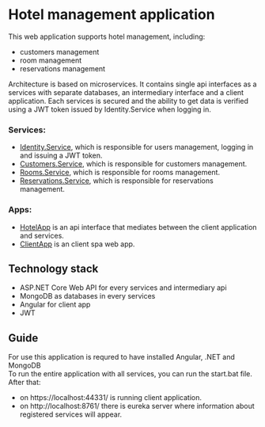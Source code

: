 # Hotel management application

This web application supports hotel management, including:
* customers management
* room management
* reservations management

Architecture is based on microservices. It contains single api interfaces as a services with separate databases, an intermediary interface and a client application. Each services is secured and the ability to get data is verified using a JWT token issued by Identity.Service when logging in.

### Services:
* [Identity.Service](https://github.com/bigboyTaysh/hotel/tree/master/Hotel/Identity.Service), which is responsible for users management, logging in and issuing a JWT token.
* [Customers.Service](https://github.com/bigboyTaysh/hotel/tree/master/Hotel/Customers.Service), which is responsible for customers management. 
* [Rooms.Service](https://github.com/bigboyTaysh/hotel/tree/master/Hotel/Rooms.Service), which is responsible for rooms management. 
* [Reservations.Service](https://github.com/bigboyTaysh/hotel/tree/master/Hotel/Reservations.Service), which is responsible for reservations management. 

### Apps:
* [HotelApp](https://github.com/bigboyTaysh/hotel/tree/master/Hotel/HotelApp) is an api interface that mediates between the client application and services.
* [ClientApp](https://github.com/bigboyTaysh/hotel/tree/master/Hotel/HotelApp/ClientApp) is an client spa web app. 

## Technology stack
* ASP.NET Core Web API for every services and intermediary api
* MongoDB as databases in every services
* Angular for client app
* JWT

## Guide
For use this application is requred to have installed Angular, .NET and MongoDB  
To run the entire application with all services, you can run the start.bat file.  
After that: 
* on https://localhost:44331/ is running client application.  
* on http://localhost:8761/ there is eureka server where information about registered services will appear.  
